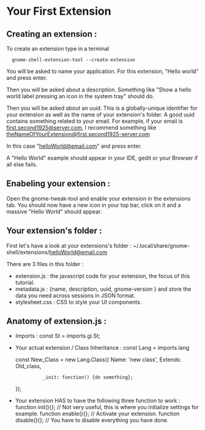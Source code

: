 # Your First Extension
## Creating an extension :
To create an extension type in a terminal 

      gnome-shell-extension-tool --create-extension
      
You will be asked to name your application. For this extension, "Hello world" and press enter.

Then you will be asked about a description. Something like "Show a hello world label pressing an icon in the system tray" should do.

Then you will be asked about an uuid. This is a globally-unique identifier for your extension as well as the name of your extension's folder.
A good uuid contains something related to your email. For example, if your email is first.second1925@server.com, I recommend something like theNameOfYourExtension@first.second1925-server.com

In this case "helloWorld@email.com" and press enter.

A "Hello World" example should appear in your IDE, gedit or your Browser if all else fails.

## Enabeling your extension :
Open the gnome-tweak-tool and enable your extension in the extensions tab.
You should now have a new icon in your top bar, click on it and a massive "Hello World" should appear.

## Your extension's folder :
First let's have a look at your extensions's folder :
    ~/.local/share/gnome-shell/extensions/helloWorld@email.com
    
There are 3 files in this folder :
- extension.js : the javascript code for your extension, the focus of this tutorial.
- metadata.js : {name, description, uuid, gnome-version } and store the data you need across sessions in JSON format.
- stylesheet.css : CSS to style your UI components.

## Anatomy of extension.js :

- Imports :
	const St = imports.gi.St;  

- Your actual extension / Class Inheritance :
	const Lang = imports.lang

	const New_Class = new Lang.Class({
    		Name: 'new class',
    		Extends: Old_class,
 
        		_init: function() {do something};
	});

- Your extension HAS to have the following three function to work : 
	function init(){};   // Not very useful, this is where you initialize settings for example. 
	function enable(){}; // Activate your extension.
	function disable(){}; // You have to disable everything you have done. 
